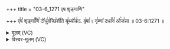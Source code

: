+++
title = "03-6_1271 एष शृङ्गाणि"

+++
ए꣣ष꣡ शृङ्गा꣢꣯णि꣣ दो꣡धु꣢व꣣च्छि꣡शी꣢ते यू꣣थ्यो꣢क꣣ऽ. वृ꣡षा꣢। नृ꣣म्णा꣡ दधा꣢꣯न꣣ ओ꣡ज꣢सा ॥ 03-6:1271 ॥

<details><summary>मूलम् (VC)</summary>

ए꣣ष꣡ शृङ्गा꣢꣯णि꣣ दो꣡धु꣢व꣣च्छि꣡शी꣢ते यू꣣थ्यो꣣꣬३꣱वृ꣡षा꣢ । नृ꣣म्णा꣡ दधा꣢꣯न꣣ ओ꣡ज꣢सा ॥१२७१॥
</details>

<details><summary>विस्वर-मूलम् (VC)</summary>

एष शृङ्गाणि दोधुवच्छिशीते यूथ्यो३वृषा । नृम्णा दधान ओजसा ॥१२७१॥
</details>